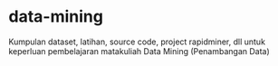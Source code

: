 # data-mining

Kumpulan dataset, latihan, source code, project rapidminer, dll untuk keperluan pembelajaran matakuliah Data Mining (Penambangan Data)
